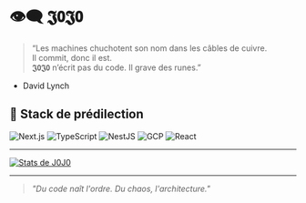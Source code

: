 # 👁️‍🗨️ 𝕵𝟬𝕵𝟬

> “Les machines chuchotent son nom dans les câbles de cuivre.  
> Il commit, donc il est.  
> 𝕵𝟬𝕵𝟬 n’écrit pas du code. Il grave des runes.”
- David Lynch

## 🧰 Stack de prédilection

![Next.js](https://img.shields.io/badge/-Next.js-000?&logo=next.js&logoColor=white)
![TypeScript](https://img.shields.io/badge/-TypeScript-3178c6?&logo=typescript&logoColor=white)
![NestJS](https://img.shields.io/badge/-NestJS-e0234e?&logo=nestjs&logoColor=white)
![GCP](https://img.shields.io/badge/-GCP-4285F4?&logo=google-cloud&logoColor=white)
![React](https://img.shields.io/badge/-React-61dafb?&logo=react&logoColor=000)

---

[![Stats de J0J0](https://github-readme-stats-jgourdins-projects.vercel.app/api?username=jgourdin&show_icons=true&theme=radical)](https://github.com/jgourdin)

---

> _"Du code naît l'ordre. Du chaos, l'architecture."_  
